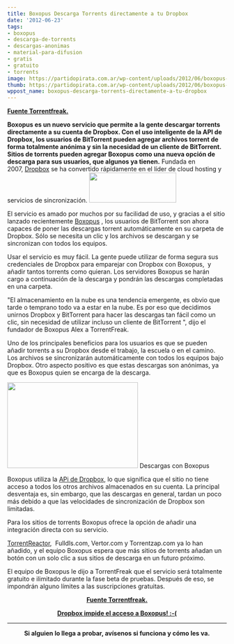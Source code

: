 ```yaml
---
title: Boxopus Descarga Torrents directamente a tu Dropbox
date: '2012-06-23'
tags:
- boxopus
- descarga-de-torrents
- descargas-anonimas
- material-para-difusion
- gratis
- gratuito
- torrents
image: https://partidopirata.com.ar/wp-content/uploads/2012/06/boxopus-logo.png
thumb: https://partidopirata.com.ar/wp-content/uploads/2012/06/boxopus-logo-150x69.png
wppost_name: boxopus-descarga-torrents-directamente-a-tu-dropbox
---
```


<strong><a href="https://torrentfreak.com/boxopus-downloads-torrents-to-dropbox-120623/" target="_blank">Fuente Torrentfreak.</a></strong>

<strong>Boxopus es un nuevo servicio que permite a la gente descargar torrents directamente a su cuenta de Dropbox. Con el uso inteligente de la API de Dropbox, los usuarios de BitTorrent pueden agregar archivos torrent de forma totalmente anónima y sin la necesidad de un cliente de BitTorrent. Sitios de torrents pueden agregar Boxopus como una nueva opción de descarga para sus usuarios, que algunos ya tienen.</strong>
Fundada en 2007, <a href="https://www.dropbox.com/home">Dropbox</a> se ha convertido rápidamente en el líder de cloud hosting y servicios de sincronización.
<a href="https://partidopirata.com.ar/wp-content/uploads/2012/06/boxopus-logo.png"><img class="alignright size-full wp-image-4917" title="boxopus-logo" src="https://partidopirata.com.ar/wp-content/uploads/2012/06/boxopus-logo.png" alt="" width="200" height="69" /></a>

El servicio es amado por muchos por su facilidad de uso, y gracias a el sitio lanzado recientemente <a href="http://www.boxopus.com/">Boxopus</a> , los usuarios de BitTorrent son ahora capaces de poner las descargas torrent automáticamente en su carpeta de Dropbox. Sólo se necesita un clic y los archivos se descargan y se sincronizan con todos los equipos.

Usar el servicio es muy fácil. La gente puede utilizar de forma segura sus credenciales de Dropbox para emparejar con Dropbox con Boxopus,  y añadir tantos torrents como quieran. Los servidores Boxopus se harán cargo a continuación de la descarga y pondrán las descargas completadas en una carpeta.

"El almacenamiento en la nube es una tendencia emergente, es obvio que tarde o temprano todo va a estar en la nube. Es por eso que decidimos unirnos Dropbox y BitTorrent para hacer las descargas tan fácil como un clic, sin necesidad de utilizar incluso un cliente de BitTorrent ", dijo el fundador de Boxopus Alex a TorrentFreak.

Uno de los principales beneficios para los usuarios es que se pueden añadir torrents a su Dropbox desde el trabajo, la escuela o en el camino. Los archivos se sincronizarán automáticamente con todos los equipos bajo Dropbox. Otro aspecto positivo es que estas descargas son anónimas, ya que es Boxopus quien se encarga de la descarga.

<a href="https://partidopirata.com.ar/wp-content/uploads/2012/06/boxopus-download.jpg"><img class="size-medium wp-image-4918" title="boxopus-download" src="https://partidopirata.com.ar/wp-content/uploads/2012/06/boxopus-download-300x197.jpg" alt="" width="300" height="197" /></a> Descargas con Boxopus


Boxopus utiliza la <a href="https://www.dropbox.com/developers">APi de Dropbox</a>, lo que significa que el sitio no tiene acceso a todos los otros archivos almacenados en su cuenta. La principal desventaja es, sin embargo, que las descargas en general, tardan un poco más debido a que las velocidades de sincronización de Dropbox son limitadas.

Para los sitios de torrents Boxopus ofrece la opción de añadir una integración directa con su servicio.

<a href="http://www.torrentreactor.net">TorrentReactor</a>,  Fulldls.com, Vertor.com y Torrentzap.com ya lo han añadido, y el equipo Boxopus espera que más sitios de torrents añadan un botón con un solo clic a sus sitios de descarga en un futuro próximo.

El equipo de Boxopus le dijo a TorrentFreak que el servicio será totalmente gratuito e ilimitado durante la fase beta de pruebas. Después de eso, se impondrán alguno límites a las suscripciones gratuitas.
<p style="text-align: center;"><strong><a href="https://torrentfreak.com/boxopus-downloads-torrents-to-dropbox-120623/" target="_blank">Fuente Torrentfreak.</a></strong></p>
<p style="text-align: center;"><strong><a href="https://partidopirata.com.ar/4980/dropbox-prohibe-boxopus-bittorrent-startup-por-preocupaciones-con-la-pirateria">Dropbox impide el acceso a Boxopus! :-(</a></strong></p>


<hr />
<p style="text-align: center;"><strong>Si alguien lo llega a probar, avísenos si funciona y cómo les va.</strong></p>
